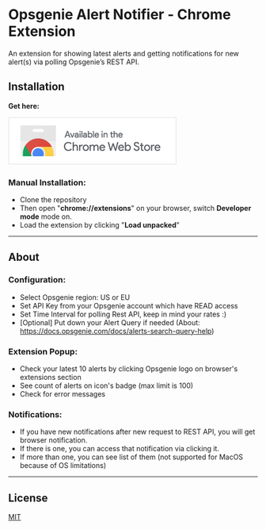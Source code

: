 # Opsgenie Alert Notifier - Chrome Extension

An extension for showing latest alerts and getting notifications for new alert(s) via polling Opsgenie’s REST API.

## Installation

**Get here:** 

[![Chrome Web Store](images/ChromeWebStoreBadge.png "Get Opsgenie Alert Notifier")](https://chrome.google.com/webstore/detail/opsgenie-alert-notifier/eibhldckggocaibkflmkkacacijegkle)

### Manual Installation:

* Clone the repository
* Then open "**chrome://extensions**" on your browser, switch **Developer mode** mode on.
* Load the extension by clicking "**Load unpacked**"

---

## About

### Configuration:
* Select Opsgenie region: US or EU
* Set API Key from your Opsgenie account which have READ access
* Set Time Interval for polling Rest API, keep in mind your rates :)
* [Optional] Put down your Alert Query if needed (About: https://docs.opsgenie.com/docs/alerts-search-query-help)

### Extension Popup:
* Check your latest 10 alerts by clicking Opsgenie logo on browser's extensions section
* See count of alerts on icon's badge (max limit is 100)
* Check for error messages

### Notifications:
* If you have new notifications after new request to REST API, you will get browser notification.
* If there is one, you can access that notification via clicking it.
* If more than one, you can see list of them (not supported for MacOS because of OS limitations)

---

## License
[MIT](https://choosealicense.com/licenses/mit/)